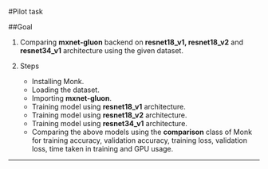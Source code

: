 #Pilot task

##Goal

1.   Comparing **mxnet-gluon** backend on **resnet18_v1, resnet18_v2** and **resnet34_v1** architecture using the given dataset.
2.   Steps

      - Installing Monk.
      - Loading the dataset.
      - Importing **mxnet-gluon**.
      - Training model using **resnet18_v1** architecture.
      - Training model using **resnet18_v2** architecture.
      - Training model using **resnet34_v1** architecture.
      - Comparing the above models using the **comparison** class of Monk for training accuracy, validation accuracy, training loss, validation loss, time taken in training and GPU usage.
---
